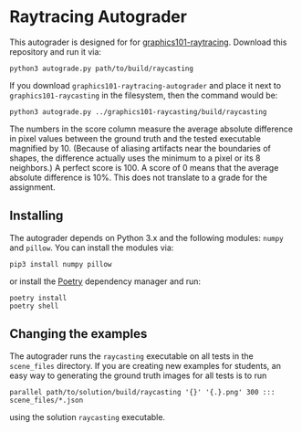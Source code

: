 # Raytracing Autograder

This autograder is designed for  for [graphics101-raytracing](http://github.com/yig/graphics101-raytracing).
Download this repository and run it via:

    python3 autograde.py path/to/build/raycasting

If you download `graphics101-raytracing-autograder` and place it
next to `graphics101-raycasting` in the filesystem, then the command would be:

    python3 autograde.py ../graphics101-raycasting/build/raycasting

The numbers in the score column measure the average absolute difference in pixel values between the ground truth and the tested executable magnified by 10.
(Because of aliasing artifacts near the boundaries of shapes, the difference actually uses the minimum to a pixel or its 8 neighbors.)
A perfect score is 100. A score of 0 means that the average absolute difference is 10%.
This does not translate to a grade for the assignment.

## Installing

The autograder depends on Python 3.x and the following modules: `numpy` and `pillow`. You can install the modules via:

    pip3 install numpy pillow

or install the [Poetry](https://python-poetry.org/) dependency manager and run:

    poetry install
    poetry shell

## Changing the examples

The autograder runs the `raycasting` executable on all tests in the
`scene_files` directory. If you are creating new examples for students, an easy way to generating the ground truth images for all tests is to run

    parallel path/to/solution/build/raycasting '{}' '{.}.png' 300 ::: scene_files/*.json

using the solution `raycasting` executable.

